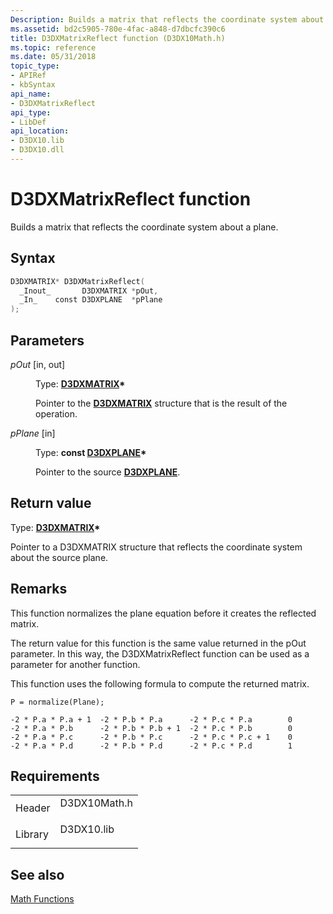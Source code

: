 ```yaml
---
Description: Builds a matrix that reflects the coordinate system about a plane.
ms.assetid: bd2c5905-780e-4fac-a848-d7dbcfc390c6
title: D3DXMatrixReflect function (D3DX10Math.h)
ms.topic: reference
ms.date: 05/31/2018
topic_type: 
- APIRef
- kbSyntax
api_name: 
- D3DXMatrixReflect
api_type: 
- LibDef
api_location: 
- D3DX10.lib
- D3DX10.dll
---
```


# D3DXMatrixReflect function

Builds a matrix that reflects the coordinate system about a plane.

## Syntax


```C++
D3DXMATRIX* D3DXMatrixReflect(
  _Inout_       D3DXMATRIX *pOut,
  _In_    const D3DXPLANE  *pPlane
);
```



## Parameters

<dl> <dt>

*pOut* \[in, out\]
</dt> <dd>

Type: **[**D3DXMATRIX**](../direct3d9/d3dxmatrix.md)\***

Pointer to the [**D3DXMATRIX**](d3d10-d3dxmatrix.md) structure that is the result of the operation.

</dd> <dt>

*pPlane* \[in\]
</dt> <dd>

Type: **const [**D3DXPLANE**](../direct3d9/d3dxplane.md)\***

Pointer to the source [**D3DXPLANE**](d3d10-d3dxplane.md).

</dd> </dl>

## Return value

Type: **[**D3DXMATRIX**](../direct3d9/d3dxmatrix.md)\***

Pointer to a D3DXMATRIX structure that reflects the coordinate system about the source plane.

## Remarks

This function normalizes the plane equation before it creates the reflected matrix.

The return value for this function is the same value returned in the pOut parameter. In this way, the D3DXMatrixReflect function can be used as a parameter for another function.

This function uses the following formula to compute the returned matrix.


```
P = normalize(Plane);
    
-2 * P.a * P.a + 1  -2 * P.b * P.a      -2 * P.c * P.a        0
-2 * P.a * P.b      -2 * P.b * P.b + 1  -2 * P.c * P.b        0
-2 * P.a * P.c      -2 * P.b * P.c      -2 * P.c * P.c + 1    0
-2 * P.a * P.d      -2 * P.b * P.d      -2 * P.c * P.d        1
```



## Requirements



|                    |                                                                                         |
|--------------------|-----------------------------------------------------------------------------------------|
| Header<br/>  | <dl> <dt>D3DX10Math.h</dt> </dl> |
| Library<br/> | <dl> <dt>D3DX10.lib</dt> </dl>   |



## See also

<dl> <dt>

[Math Functions](d3d10-graphics-reference-d3dx10-functions-math.md)
</dt> </dl>

 

 